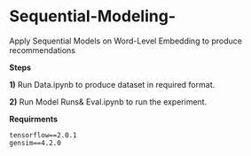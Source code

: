 # Sequential-Modeling-
Apply Sequential Models on Word-Level Embedding to produce recommendations

**Steps**

**1)** Run Data.ipynb to produce dataset in required format. 

**2)** Run Model Runs& Eval.ipynb to run the experiment. 


**Requirments**


```
tensorflow==2.0.1
gensim==4.2.0
```
